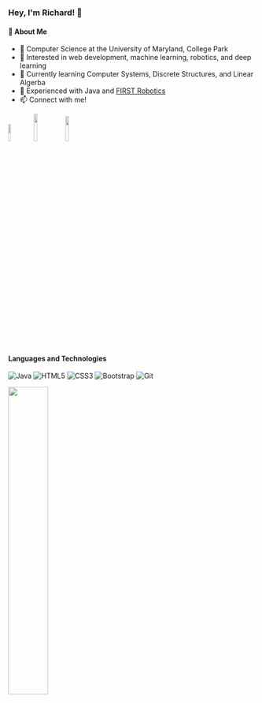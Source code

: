 ### Hey, I'm Richard! 👋 <br/>

#### 🧠 About Me
- 🏫 Computer Science at the University of Maryland, College Park
- 👀 Interested in web development, machine learning, robotics, and deep learning
- 🌱 Currently learning Computer Systems, Discrete Structures, and Linear Algerba
- 🤖 Experienced with Java and <a href="https://github.com/RichardMukam/FRC_2022-8197" target="_blank">FIRST Robotics</a>
- 📫 Connect with me!

<a href="mailto: rmukam@terpmail.umd.edu"><img width="9.5%" src="https://img.shields.io/badge/Gmail-D14836?style=for-the-badge&logo=gmail&logoColor=white"></a>
<a href="https://www.linkedin.com/in/richardmukamjr/" target="_blank"><img width="12%" src="https://img.shields.io/badge/linkedin-%230077B5.svg?style=for-the-badge&logo=linkedin&logoColor=white"></a>
<a href="https://discord.com/users/186862370365243392" target="_blank"><img width="11.5%" src="https://img.shields.io/badge/Discord-7289DA?style=for-the-badge&logo=discord&logoColor=white"></a>

#### Languages and Technologies
<img alt="Java" src="https://img.shields.io/badge/java-%23ED8B00.svg?style=for-the-badge&logo=java&logoColor=white"> <img alt="HTML5" src="https://img.shields.io/badge/html5-%23E34F26.svg?style=for-the-badge&logo=html5&logoColor=white"> <img alt="CSS3" src="https://img.shields.io/badge/css3-%231572B6.svg?style=for-the-badge&logo=css3&logoColor=white"> <img alt="Bootstrap" src="https://img.shields.io/badge/bootstrap-%23563D7C.svg?style=for-the-badge&logo=bootstrap&logoColor=white"> <img alt="Git" src="https://img.shields.io/badge/git-%23F05033.svg?style=for-the-badge&logo=git&logoColor=white"> 

<img align="left" width="40%" src="https://github-readme-stats.vercel.app/api/top-langs/?username=richardmukam&layout=compact">
